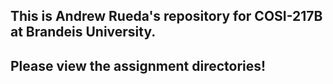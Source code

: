 ## This is Andrew Rueda's repository for COSI-217B at Brandeis University.

## Please view the assignment directories!
